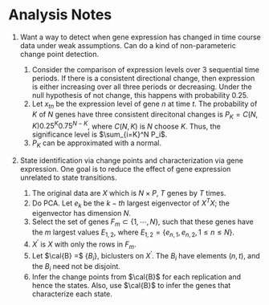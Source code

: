 # Analysis Notes

1. Want a way to detect when gene expression has changed in time course data under weak assumptions. Can do a kind of non-parameteric change point detection.
   1. Consider the comparison of expression levels over 3 sequential time periods. If there is a consistent directional change, then expression is either increasing over all three periods or decreasing. Under the null hypothesis of not change, this happens with probability 0.25.
   1. Let $x_{tn}$ be the expression level of gene $n$ at time $t$. The probability of $K$ of $N$ genes have three consistent direcitonal changes is $P_K = C(N, K) 0.25^K 0.75^{N-K}$, where $C(N,K)$ is $N$ choose $K$. Thus, the significance level is $\sum_{i=K}^N P_i$.
   1. $P_K$ can be approximated with a normal.
 
1. State identification via change points and characterization via gene expression. One goal is to reduce the effect of gene expression unrelated to state transitions.
   1. The original data are $X$ which is $N \times P$, $T$ genes by $T$ times.
   1. Do PCA. Let $e_k$ be the $k-th$ largest eigenvector of $X^T X$; the eigenvector has dimension $N$.
   1. Select the set of genes $F_m \subset \{1, \cdots, N\}$, such that these genes have the $m$ largest values $E_{1,2}$, where $E_{1,2} = \{ e_{n,1}, e_{n,2}, 1 \leq n \leq N  \}$.
   1. $X^{\prime}$ is $X$ with only the rows in $F_m$.
   1. Let $\cal{B} =$ $\{ B_i \}$, biclusters on $X^{\prime}$. The $B_i$ have elements $(n, t)$, and the $B_i$ need not be disjoint.
   1. Infer the change points from $\cal{B}$ for each replication and hence the states. Also, use $\cal{B}$ to infer the genes that characterize each state.